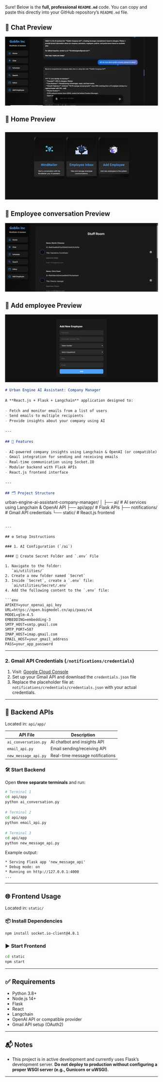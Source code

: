 Sure! Below is the **full, professional `README.md`** code. You can copy and paste this directly into your GitHub repository’s `README.md` file.
## 📸 Chat Preview

![Chat Screenshot](static/src/Capture.PNG)
## 📸 Home Preview

![Home Screenshot](static/src/Capture2.png)
---
## 📸 Employee conversation Preview

![Staff  Screenshot](static/src/Capture3.png)

## 📸 Add employee Preview

![Dashboard Screenshot](static/src/Capture4.png)
```markdown
# Urban Engine AI Assistant: Company Manager

A **React.js + Flask + Langchain** application designed to:

- Fetch and monitor emails from a list of users  
- Send emails to multiple recipients  
- Provide insights about your company using AI

---

## 🚀 Features

- AI-powered company insights using Langchain & OpenAI (or compatible) models  
- Gmail integration for sending and receiving emails  
- Real-time communication using Socket.IO  
- Modular backend with Flask APIs  
- React.js frontend interface

---

## 🗂️ Project Structure

```

urban-engine-ai-assistant-company-manager/
│
├── ai/                 # AI services using Langchain & OpenAI API
├── api/app/           # Flask APIs
├── notifications/     # Gmail API credentials
└── static/            # React.js frontend

````

---

## ⚙️ Setup Instructions

### 1. AI Configuration (`/ai`)

#### 📁 Create Secret Folder and `.env` File

1. Navigate to the folder:  
   `ai/utilities/`
2. Create a new folder named `Secret`
3. Inside `Secret`, create a `.env` file:  
   `ai/utilities/Secret/.env`
4. Add the following content to the `.env` file:

```env
APIKEY=your_openai_api_key
URL=https://open.bigmodel.cn/api/paas/v4
MODEL=glm-4.5
EMBEDDING=embedding-3
SMTP_HOST=smtp.gmail.com
SMTP_PORT=587
IMAP_HOST=imap.gmail.com
EMAIL_HOST=your_gmail_address
PASS=your_app_password
````

---

### 2. Gmail API Credentials (`/notifications/credentials`)

1. Visit: [Google Cloud Console](https://console.cloud.google.com/)
2. Set up your Gmail API and download the `credentials.json` file
3. Replace the placeholder file at:
   `notifications/credentials/credentials.json`
   with your actual credentials.

---

## 🧠 Backend APIs

Located in: `api/app/`

| API File             | Description                     |
| -------------------- | ------------------------------- |
| `ai_conversation.py` | AI chatbot and insights API     |
| `email_api.py`       | Email sending/receiving API     |
| `new_message_api.py` | Real-time message notifications |

### 🛠️ Start Backend

Open **three separate terminals** and run:

```bash
# Terminal 1
cd api/app
python ai_conversation.py

# Terminal 2
cd api/app
python email_api.py

# Terminal 3
cd api/app
python new_message_api.py
```

Example output:

```
* Serving Flask app 'new_message_api'
* Debug mode: on
* Running on http://127.0.0.1:4000
...
```

---

## 🌐 Frontend Usage

Located in: `static/`

### 📦 Install Dependencies

```bash
npm install socket.io-client@4.8.1
```

### ▶️ Start Frontend

```bash
cd static
npm start
```

---

## ✅ Requirements

* Python 3.8+
* Node.js 14+
* Flask
* React
* Langchain
* OpenAI API or compatible provider
* Gmail API setup (OAuth2)

---

## 📬 Notes

* This project is in active development and currently uses Flask’s development server.
  **Do not deploy to production without configuring a proper WSGI server (e.g., Gunicorn or uWSGI).**

---
 



